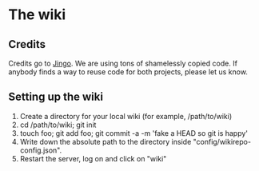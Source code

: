 The wiki
========

Credits
-------

Credits go to [Jingo](https://github.com/claudioc/jingo). We are using tons of shamelessly copied code. If anybody finds a way 
to reuse code for both projects, please let us know.

Setting up the wiki
-------------------

1. Create a directory for your local wiki (for example, /path/to/wiki)
1. cd /path/to/wiki; git init
1. touch foo; git add foo; git commit -a -m 'fake a HEAD so git is happy'
1. Write down the absolute path to the directory inside "config/wikirepo-config.json".
1. Restart the server, log on and click on "wiki" 
